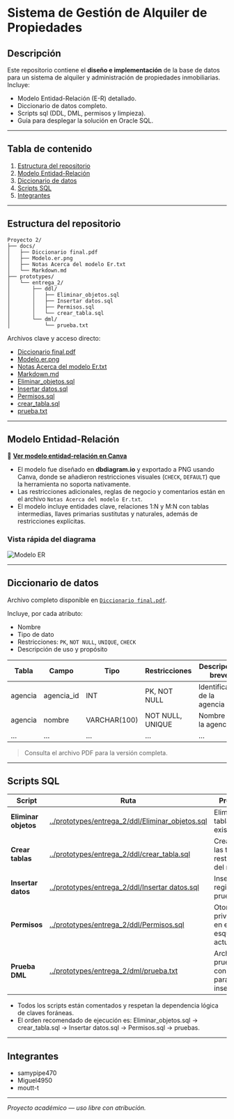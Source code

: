 # Sistema de Gestión de Alquiler de Propiedades

## Descripción

Este repositorio contiene el **diseño e implementación** de la base de datos para un sistema de alquiler y administración de propiedades inmobiliarias. Incluye:

- Modelo Entidad-Relación (E-R) detallado.
- Diccionario de datos completo.
- Scripts sql (DDL, DML, permisos y limpieza).
- Guía para desplegar la solución en Oracle SQL.

---

## Tabla de contenido

1. [Estructura del repositorio](#estructura-del-repositorio)
2. [Modelo Entidad-Relación](#modelo-entidad-relación)
3. [Diccionario de datos](#diccionario-de-datos)
4. [Scripts SQL](#scripts-sql)
5. [Integrantes](#integrantes)

---

## Estructura del repositorio

```text
Proyecto 2/
├── docs/
│   ├── Diccionario final.pdf
│   ├── Modelo.er.png
│   ├── Notas Acerca del modelo Er.txt
│   └── Markdown.md
├── prototypes/
│   └── entrega_2/
│       ├── ddl/
│       │   ├── Eliminar_objetos.sql
│       │   ├── Insertar datos.sql
│       │   ├── Permisos.sql
│       │   └── crear_tabla.sql
│       └── dml/
│           └── prueba.txt
```

Archivos clave y acceso directo:
- [Diccionario final.pdf](Diccionario%20final.pdf)
- [Modelo.er.png](Modelo.er.png)
- [Notas Acerca del modelo Er.txt](Notas%20Acerca%20del%20modelo%20Er.txt)
- [Markdown.md](Markdown.md)
- [Eliminar_objetos.sql](../prototypes/entrega_2/ddl/Eliminar_objetos.sql)
- [Insertar datos.sql](../prototypes/entrega_2/ddl/Insertar%20datos.sql)
- [Permisos.sql](../prototypes/entrega_2/ddl/Permisos.sql)
- [crear_tabla.sql](../prototypes/entrega_2/ddl/crear_tabla.sql)
- [prueba.txt](../prototypes/entrega_2/dml/prueba.txt)


---

## Modelo Entidad-Relación

🔗 **[Ver modelo entidad-relación en Canva](https://www.canva.com/design/DAGl-oL30ao/FoqAeF8UiuVoGc95kQF6jQ/edit?utm_content=DAGl-oL30ao&utm_campaign=designshare&utm_medium=link2&utm_source=sharebutton)**

- El modelo fue diseñado en **dbdiagram.io** y exportado a PNG usando Canva, donde se añadieron restricciones visuales (`CHECK`, `DEFAULT`) que la herramienta no soporta nativamente.
- Las restricciones adicionales, reglas de negocio y comentarios están en el archivo `Notas Acerca del modelo Er.txt`.
- El modelo incluye entidades clave, relaciones 1:N y M:N con tablas intermedias, llaves primarias sustitutas y naturales, además de restricciones explícitas.

### Vista rápida del diagrama

![Modelo ER](Modelo.er.png)

---

## Diccionario de datos

Archivo completo disponible en [`Diccionario final.pdf`](Diccionario%20final.pdf).

Incluye, por cada atributo:
- Nombre
- Tipo de dato
- Restricciones: `PK`, `NOT NULL`, `UNIQUE`, `CHECK`
- Descripción de uso y propósito

| Tabla   | Campo        | Tipo           | Restricciones | Descripción breve           |
|---------|--------------|----------------|---------------|-----------------------------|
| agencia | agencia_id   | INT            | PK, NOT NULL  | Identificador de la agencia |
| agencia | nombre       | VARCHAR(100)   | NOT NULL, UNIQUE | Nombre de la agencia      |
| …       | …            | …              | …             | …                           |

> Consulta el archivo PDF para la versión completa.

---

## Scripts SQL

| Script                      | Ruta                                                                                   | Propósito                                                  |
|-----------------------------|----------------------------------------------------------------------------------------|------------------------------------------------------------|
| **Eliminar objetos**        | [../prototypes/entrega_2/ddl/Eliminar_objetos.sql](../prototypes/entrega_2/ddl/Eliminar_objetos.sql) | Elimina tablas si existen                                  |
| **Crear tablas**            | [../prototypes/entrega_2/ddl/crear_tabla.sql](../prototypes/entrega_2/ddl/crear_tabla.sql)           | Crea todas las tablas y restricciones del modelo           |
| **Insertar datos**          | [../prototypes/entrega_2/ddl/Insertar datos.sql](../prototypes/entrega_2/ddl/Insertar%20datos.sql)   | Inserta registros de prueba                                |
| **Permisos**                | [../prototypes/entrega_2/ddl/Permisos.sql](../prototypes/entrega_2/ddl/Permisos.sql)                 | Otorga privilegios en el esquema actual                    |
| **Prueba DML**              | [../prototypes/entrega_2/dml/prueba.txt](../prototypes/entrega_2/dml/prueba.txt)                     | Archivo de prueba o consultas para validar inserciones     |

- Todos los scripts están comentados y respetan la dependencia lógica de claves foráneas.
- El orden recomendado de ejecución es: Eliminar_objetos.sql → crear_tabla.sql → Insertar datos.sql → Permisos.sql → pruebas.

---

## Integrantes

- samypipe470
- Miguel4950
- moutt-t

---

_Proyecto académico — uso libre con atribución._
